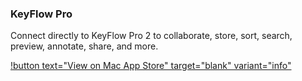 ### KeyFlow Pro

Connect directly to KeyFlow Pro 2 to collaborate, store, sort, search, preview, annotate, share, and more.

[!button text="View on Mac App Store" target="blank" variant="info"](https://itunes.apple.com/us/app/keyflow-pro-2/id1342523266?mt=12)
